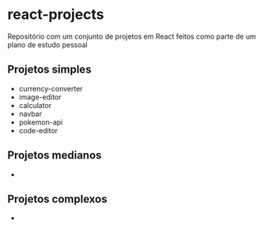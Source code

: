# react-projects

Repositório com um conjunto de projetos em React feitos como parte de um plano de estudo pessoal

## Projetos simples

- currency-converter
- image-editor
- calculator
- navbar
- pokemon-api
- code-editor

## Projetos medianos

-

## Projetos complexos

-
